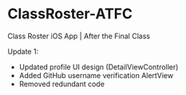 ClassRoster-ATFC
================

Class Roster iOS App | After the Final Class

Update 1:
- Updated profile UI design (DetailViewController)
- Added GitHub username verification AlertView
- Removed redundant code
